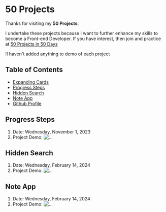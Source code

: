 # 50 Projects

Thanks for visiting my **50 Projects**.

I undertake these projects because I want to further enhance my skills to become a Front-end Developer. If you have interest, then join and practice at [50 Projects in 50 Days](https://50projects50days.com/)

!I haven't added anything to demo of each project

## Table of Contents
- [Expanding Cards](https://github.com/nguyenthiyenchi/50-projects-50-days/blob/main/1_expanding_cards/readme.md)
- [Progress Steps](#progress-steps)
- [Hidden Search](#hidden-search)
- [Note App](#note-app)
- [Github Profile](https://github.com/nguyenthiyenchi/50-projects-50-days/blob/main/5_github_profile/readme.md)

## Progress Steps
1. Date: Wednesday, November 1, 2023
2. Project Demo:
![...](https:)

## Hidden Search
1. Date: Wednesday, February 14, 2024
2. Project Demo:
![...](https:)

## Note App
1. Date: Wednesday, February 14, 2024
2. Project Demo:
![...](https:)

